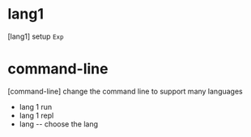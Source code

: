 # lang1

[lang1] setup `Exp`

# command-line

[command-line] change the command line to support many languages

- lang 1 run
- lang 1 repl
- lang -- choose the lang
